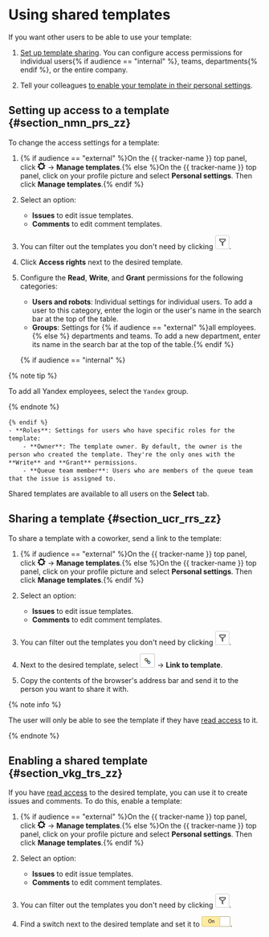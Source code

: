 # Using shared templates

If you want other users to be able to use your template:

1. [Set up template sharing](share-template.md#section_nmn_prs_zz). You can configure access permissions for individual users{% if audience == "internal" %}, teams, departments{% endif %}, or the entire company.

1. Tell your colleagues [to enable your template in their personal settings](share-template.md#section_vkg_trs_zz).

## Setting up access to a template {#section_nmn_prs_zz}

To change the access settings for a template:

1. {% if audience == "external" %}On the {{ tracker-name }} top panel, click ![](../../_assets/tracker/tracker-settings.png) → **Manage templates**.{% else %}On the {{ tracker-name }} top panel, click on your profile picture and select **Personal settings**. Then click **Manage templates**.{% endif %}

1. Select an option:
    - **Issues** to edit issue templates.
    - **Comments** to edit comment templates.

1. You can filter out the templates you don't need by clicking ![](../../_assets/tracker/queue-filter.png).

1. Click **Access rights** next to the desired template.

1. Configure the **Read**, **Write**, and **Grant** permissions for the following categories:
    - **Users and robots**: Individual settings for individual users. To add a user to this category, enter the login or the user's name in the search bar at the top of the table.
    - **Groups**: Settings for {% if audience == "external" %}all employees.{% else %} departments and teams. To add a new department, enter its name in the search bar at the top of the table.{% endif %}

    {% if audience == "internal" %}

 {% note tip %}

 To add all Yandex employees, select the `Yandex` group.

 {% endnote %}

    {% endif %}
    - **Roles**: Settings for users who have specific roles for the template:
        - **Owner**: The template owner. By default, the owner is the person who created the template. They're the only ones with the **Write** and **Grant** permissions.
        - **Queue team member**: Users who are members of the queue team that the issue is assigned to.

Shared templates are available to all users on the **Select** tab.

## Sharing a template {#section_ucr_rrs_zz}

To share a template with a coworker, send a link to the template:

1. {% if audience == "external" %}On the {{ tracker-name }} top panel, click ![](../../_assets/tracker/tracker-settings.png) → **Manage templates**.{% else %}On the {{ tracker-name }} top panel, click on your profile picture and select **Personal settings**. Then click **Manage templates**.{% endif %}

1. Select an option:
    - **Issues** to edit issue templates.
    - **Comments** to edit comment templates.

1. You can filter out the templates you don't need by clicking ![](../../_assets/tracker/queue-filter.png).

1. Next to the desired template, select ![](../../_assets/tracker/share.png) → **Link to template**.

1. Copy the contents of the browser's address bar and send it to the person you want to share it with.

{% note info %}

The user will only be able to see the template if they have [read access](#section_nmn_prs_zz) to it.

{% endnote %}

## Enabling a shared template {#section_vkg_trs_zz}

If you have [read access](#section_nmn_prs_zz) to the desired template, you can use it to create issues and comments. To do this, enable a template:

1. {% if audience == "external" %}On the {{ tracker-name }} top panel, click ![](../../_assets/tracker/tracker-settings.png) → **Manage templates**.{% else %}On the {{ tracker-name }} top panel, click on your profile picture and select **Personal settings**. Then click **Manage templates**.{% endif %}

1. Select an option:
    - **Issues** to edit issue templates.
    - **Comments** to edit comment templates.

1. You can filter out the templates you don't need by clicking ![](../../_assets/tracker/queue-filter.png).

1. Find a switch next to the desired template and set it to ![](../../_assets/tracker/enabled-switch-2.png).

